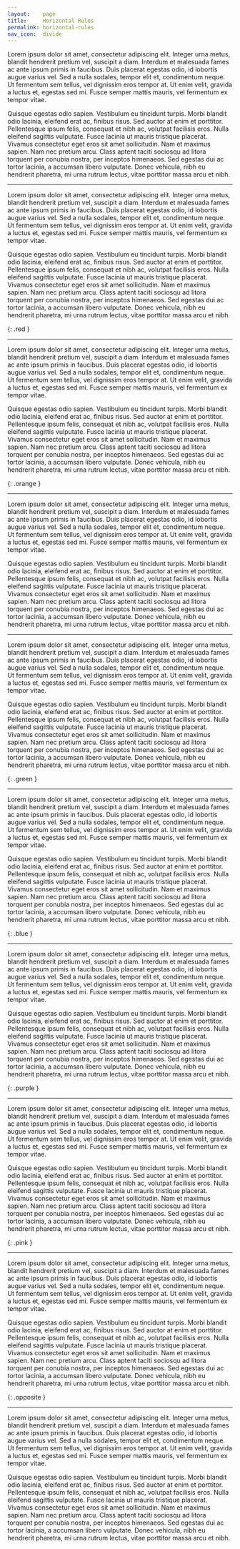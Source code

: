 ```yaml
---
layout:    page
title:     Horizontal Rules
permalink: horizontal-rules
nav_icon:  divide
---
```


Lorem ipsum dolor sit amet, consectetur adipiscing elit.
Integer urna metus, blandit hendrerit pretium vel, suscipit a diam.
Interdum et malesuada fames ac ante ipsum primis in faucibus.
Duis placerat egestas odio, id lobortis augue varius vel.
Sed a nulla sodales, tempor elit et, condimentum neque.
Ut fermentum sem tellus, vel dignissim eros tempor at.
Ut enim velit, gravida a luctus et, egestas sed mi.
Fusce semper mattis mauris, vel fermentum ex tempor vitae.

Quisque egestas odio sapien.
Vestibulum eu tincidunt turpis.
Morbi blandit odio lacinia, eleifend erat ac, finibus risus.
Sed auctor at enim et porttitor.
Pellentesque ipsum felis, consequat et nibh ac, volutpat facilisis eros.
Nulla eleifend sagittis vulputate.
Fusce lacinia ut mauris tristique placerat.
Vivamus consectetur eget eros sit amet sollicitudin.
Nam et maximus sapien.
Nam nec pretium arcu.
Class aptent taciti sociosqu ad litora torquent per conubia nostra, per inceptos himenaeos.
Sed egestas dui ac tortor lacinia, a accumsan libero vulputate.
Donec vehicula, nibh eu hendrerit pharetra, mi urna rutrum lectus, vitae porttitor massa arcu et nibh.

---

Lorem ipsum dolor sit amet, consectetur adipiscing elit.
Integer urna metus, blandit hendrerit pretium vel, suscipit a diam.
Interdum et malesuada fames ac ante ipsum primis in faucibus.
Duis placerat egestas odio, id lobortis augue varius vel.
Sed a nulla sodales, tempor elit et, condimentum neque.
Ut fermentum sem tellus, vel dignissim eros tempor at.
Ut enim velit, gravida a luctus et, egestas sed mi.
Fusce semper mattis mauris, vel fermentum ex tempor vitae.

Quisque egestas odio sapien.
Vestibulum eu tincidunt turpis.
Morbi blandit odio lacinia, eleifend erat ac, finibus risus.
Sed auctor at enim et porttitor.
Pellentesque ipsum felis, consequat et nibh ac, volutpat facilisis eros.
Nulla eleifend sagittis vulputate.
Fusce lacinia ut mauris tristique placerat.
Vivamus consectetur eget eros sit amet sollicitudin.
Nam et maximus sapien.
Nam nec pretium arcu.
Class aptent taciti sociosqu ad litora torquent per conubia nostra, per inceptos himenaeos.
Sed egestas dui ac tortor lacinia, a accumsan libero vulputate.
Donec vehicula, nibh eu hendrerit pharetra, mi urna rutrum lectus, vitae porttitor massa arcu et nibh.

{: .red }

---

Lorem ipsum dolor sit amet, consectetur adipiscing elit.
Integer urna metus, blandit hendrerit pretium vel, suscipit a diam.
Interdum et malesuada fames ac ante ipsum primis in faucibus.
Duis placerat egestas odio, id lobortis augue varius vel.
Sed a nulla sodales, tempor elit et, condimentum neque.
Ut fermentum sem tellus, vel dignissim eros tempor at.
Ut enim velit, gravida a luctus et, egestas sed mi.
Fusce semper mattis mauris, vel fermentum ex tempor vitae.

Quisque egestas odio sapien.
Vestibulum eu tincidunt turpis.
Morbi blandit odio lacinia, eleifend erat ac, finibus risus.
Sed auctor at enim et porttitor.
Pellentesque ipsum felis, consequat et nibh ac, volutpat facilisis eros.
Nulla eleifend sagittis vulputate.
Fusce lacinia ut mauris tristique placerat.
Vivamus consectetur eget eros sit amet sollicitudin.
Nam et maximus sapien.
Nam nec pretium arcu.
Class aptent taciti sociosqu ad litora torquent per conubia nostra, per inceptos himenaeos.
Sed egestas dui ac tortor lacinia, a accumsan libero vulputate.
Donec vehicula, nibh eu hendrerit pharetra, mi urna rutrum lectus, vitae porttitor massa arcu et nibh.

{: .orange }

---

Lorem ipsum dolor sit amet, consectetur adipiscing elit.
Integer urna metus, blandit hendrerit pretium vel, suscipit a diam.
Interdum et malesuada fames ac ante ipsum primis in faucibus.
Duis placerat egestas odio, id lobortis augue varius vel.
Sed a nulla sodales, tempor elit et, condimentum neque.
Ut fermentum sem tellus, vel dignissim eros tempor at.
Ut enim velit, gravida a luctus et, egestas sed mi.
Fusce semper mattis mauris, vel fermentum ex tempor vitae.

Quisque egestas odio sapien.
Vestibulum eu tincidunt turpis.
Morbi blandit odio lacinia, eleifend erat ac, finibus risus.
Sed auctor at enim et porttitor.
Pellentesque ipsum felis, consequat et nibh ac, volutpat facilisis eros.
Nulla eleifend sagittis vulputate.
Fusce lacinia ut mauris tristique placerat.
Vivamus consectetur eget eros sit amet sollicitudin.
Nam et maximus sapien.
Nam nec pretium arcu.
Class aptent taciti sociosqu ad litora torquent per conubia nostra, per inceptos himenaeos.
Sed egestas dui ac tortor lacinia, a accumsan libero vulputate.
Donec vehicula, nibh eu hendrerit pharetra, mi urna rutrum lectus, vitae porttitor massa arcu et nibh.

<hr class="yellow">

Lorem ipsum dolor sit amet, consectetur adipiscing elit.
Integer urna metus, blandit hendrerit pretium vel, suscipit a diam.
Interdum et malesuada fames ac ante ipsum primis in faucibus.
Duis placerat egestas odio, id lobortis augue varius vel.
Sed a nulla sodales, tempor elit et, condimentum neque.
Ut fermentum sem tellus, vel dignissim eros tempor at.
Ut enim velit, gravida a luctus et, egestas sed mi.
Fusce semper mattis mauris, vel fermentum ex tempor vitae.

Quisque egestas odio sapien.
Vestibulum eu tincidunt turpis.
Morbi blandit odio lacinia, eleifend erat ac, finibus risus.
Sed auctor at enim et porttitor.
Pellentesque ipsum felis, consequat et nibh ac, volutpat facilisis eros.
Nulla eleifend sagittis vulputate.
Fusce lacinia ut mauris tristique placerat.
Vivamus consectetur eget eros sit amet sollicitudin.
Nam et maximus sapien.
Nam nec pretium arcu.
Class aptent taciti sociosqu ad litora torquent per conubia nostra, per inceptos himenaeos.
Sed egestas dui ac tortor lacinia, a accumsan libero vulputate.
Donec vehicula, nibh eu hendrerit pharetra, mi urna rutrum lectus, vitae porttitor massa arcu et nibh.

{: .green }

---

Lorem ipsum dolor sit amet, consectetur adipiscing elit.
Integer urna metus, blandit hendrerit pretium vel, suscipit a diam.
Interdum et malesuada fames ac ante ipsum primis in faucibus.
Duis placerat egestas odio, id lobortis augue varius vel.
Sed a nulla sodales, tempor elit et, condimentum neque.
Ut fermentum sem tellus, vel dignissim eros tempor at.
Ut enim velit, gravida a luctus et, egestas sed mi.
Fusce semper mattis mauris, vel fermentum ex tempor vitae.

Quisque egestas odio sapien.
Vestibulum eu tincidunt turpis.
Morbi blandit odio lacinia, eleifend erat ac, finibus risus.
Sed auctor at enim et porttitor.
Pellentesque ipsum felis, consequat et nibh ac, volutpat facilisis eros.
Nulla eleifend sagittis vulputate.
Fusce lacinia ut mauris tristique placerat.
Vivamus consectetur eget eros sit amet sollicitudin.
Nam et maximus sapien.
Nam nec pretium arcu.
Class aptent taciti sociosqu ad litora torquent per conubia nostra, per inceptos himenaeos.
Sed egestas dui ac tortor lacinia, a accumsan libero vulputate.
Donec vehicula, nibh eu hendrerit pharetra, mi urna rutrum lectus, vitae porttitor massa arcu et nibh.

{: .blue }

---

Lorem ipsum dolor sit amet, consectetur adipiscing elit.
Integer urna metus, blandit hendrerit pretium vel, suscipit a diam.
Interdum et malesuada fames ac ante ipsum primis in faucibus.
Duis placerat egestas odio, id lobortis augue varius vel.
Sed a nulla sodales, tempor elit et, condimentum neque.
Ut fermentum sem tellus, vel dignissim eros tempor at.
Ut enim velit, gravida a luctus et, egestas sed mi.
Fusce semper mattis mauris, vel fermentum ex tempor vitae.

Quisque egestas odio sapien.
Vestibulum eu tincidunt turpis.
Morbi blandit odio lacinia, eleifend erat ac, finibus risus.
Sed auctor at enim et porttitor.
Pellentesque ipsum felis, consequat et nibh ac, volutpat facilisis eros.
Nulla eleifend sagittis vulputate.
Fusce lacinia ut mauris tristique placerat.
Vivamus consectetur eget eros sit amet sollicitudin.
Nam et maximus sapien.
Nam nec pretium arcu.
Class aptent taciti sociosqu ad litora torquent per conubia nostra, per inceptos himenaeos.
Sed egestas dui ac tortor lacinia, a accumsan libero vulputate.
Donec vehicula, nibh eu hendrerit pharetra, mi urna rutrum lectus, vitae porttitor massa arcu et nibh.

{: .purple }

---

Lorem ipsum dolor sit amet, consectetur adipiscing elit.
Integer urna metus, blandit hendrerit pretium vel, suscipit a diam.
Interdum et malesuada fames ac ante ipsum primis in faucibus.
Duis placerat egestas odio, id lobortis augue varius vel.
Sed a nulla sodales, tempor elit et, condimentum neque.
Ut fermentum sem tellus, vel dignissim eros tempor at.
Ut enim velit, gravida a luctus et, egestas sed mi.
Fusce semper mattis mauris, vel fermentum ex tempor vitae.

Quisque egestas odio sapien.
Vestibulum eu tincidunt turpis.
Morbi blandit odio lacinia, eleifend erat ac, finibus risus.
Sed auctor at enim et porttitor.
Pellentesque ipsum felis, consequat et nibh ac, volutpat facilisis eros.
Nulla eleifend sagittis vulputate.
Fusce lacinia ut mauris tristique placerat.
Vivamus consectetur eget eros sit amet sollicitudin.
Nam et maximus sapien.
Nam nec pretium arcu.
Class aptent taciti sociosqu ad litora torquent per conubia nostra, per inceptos himenaeos.
Sed egestas dui ac tortor lacinia, a accumsan libero vulputate.
Donec vehicula, nibh eu hendrerit pharetra, mi urna rutrum lectus, vitae porttitor massa arcu et nibh.

{: .pink }

---

Lorem ipsum dolor sit amet, consectetur adipiscing elit.
Integer urna metus, blandit hendrerit pretium vel, suscipit a diam.
Interdum et malesuada fames ac ante ipsum primis in faucibus.
Duis placerat egestas odio, id lobortis augue varius vel.
Sed a nulla sodales, tempor elit et, condimentum neque.
Ut fermentum sem tellus, vel dignissim eros tempor at.
Ut enim velit, gravida a luctus et, egestas sed mi.
Fusce semper mattis mauris, vel fermentum ex tempor vitae.

Quisque egestas odio sapien.
Vestibulum eu tincidunt turpis.
Morbi blandit odio lacinia, eleifend erat ac, finibus risus.
Sed auctor at enim et porttitor.
Pellentesque ipsum felis, consequat et nibh ac, volutpat facilisis eros.
Nulla eleifend sagittis vulputate.
Fusce lacinia ut mauris tristique placerat.
Vivamus consectetur eget eros sit amet sollicitudin.
Nam et maximus sapien.
Nam nec pretium arcu.
Class aptent taciti sociosqu ad litora torquent per conubia nostra, per inceptos himenaeos.
Sed egestas dui ac tortor lacinia, a accumsan libero vulputate.
Donec vehicula, nibh eu hendrerit pharetra, mi urna rutrum lectus, vitae porttitor massa arcu et nibh.

{: .opposite }

---

Lorem ipsum dolor sit amet, consectetur adipiscing elit.
Integer urna metus, blandit hendrerit pretium vel, suscipit a diam.
Interdum et malesuada fames ac ante ipsum primis in faucibus.
Duis placerat egestas odio, id lobortis augue varius vel.
Sed a nulla sodales, tempor elit et, condimentum neque.
Ut fermentum sem tellus, vel dignissim eros tempor at.
Ut enim velit, gravida a luctus et, egestas sed mi.
Fusce semper mattis mauris, vel fermentum ex tempor vitae.

Quisque egestas odio sapien.
Vestibulum eu tincidunt turpis.
Morbi blandit odio lacinia, eleifend erat ac, finibus risus.
Sed auctor at enim et porttitor.
Pellentesque ipsum felis, consequat et nibh ac, volutpat facilisis eros.
Nulla eleifend sagittis vulputate.
Fusce lacinia ut mauris tristique placerat.
Vivamus consectetur eget eros sit amet sollicitudin.
Nam et maximus sapien.
Nam nec pretium arcu.
Class aptent taciti sociosqu ad litora torquent per conubia nostra, per inceptos himenaeos.
Sed egestas dui ac tortor lacinia, a accumsan libero vulputate.
Donec vehicula, nibh eu hendrerit pharetra, mi urna rutrum lectus, vitae porttitor massa arcu et nibh.
